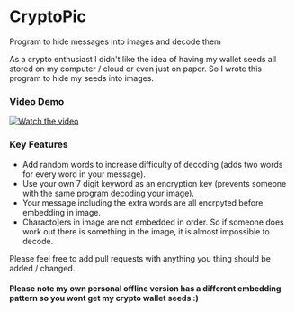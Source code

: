# CryptoPic
Program to hide messages into images and decode them

As a crypto enthusiast I didn't like the idea of having my wallet seeds all stored on my computer / cloud or even just on paper.
So I wrote this program to hide my seeds into images.

### Video Demo

[![Watch the video](http://mikehulme.co.uk/Images/CryptoPicYouTube2.png)](https://www.youtube.com/watch?v=L8itBSK1z_c&t=70s&ab_channel=MikeHulme)

### Key Features

* Add random words to increase difficulty of decoding (adds two words for every word in your message).
* Use your own 7 digit keyword as an encryption key (prevents someone with the same program decoding your image).
* Your message including the extra words are all encrpyted before embedding in image.
* Characto]ers in image are not embedded in order. So if someone does work out there is something in the image, it is almost impossible to decode.

Please feel free to add pull requests with anything you thing should be added / changed.

#### Please note my own personal offline version has a different embedding pattern so you wont get my crypto wallet seeds :)
